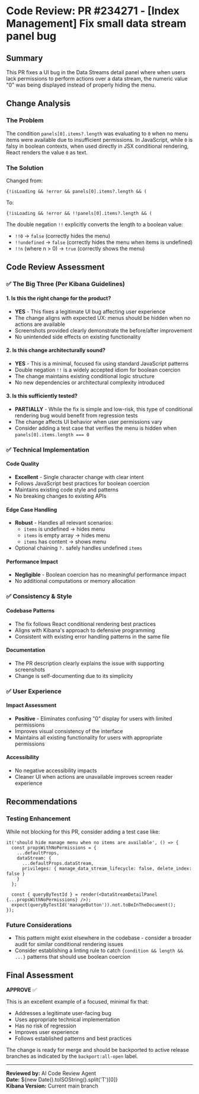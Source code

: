 # Code Review: PR #234271 - [Index Management] Fix small data stream panel bug

## Summary
This PR fixes a UI bug in the Data Streams detail panel where when users lack permissions to perform actions over a data stream, the numeric value "0" was being displayed instead of properly hiding the menu.

## Change Analysis

### The Problem
The condition `panels[0].items?.length` was evaluating to `0` when no menu items were available due to insufficient permissions. In JavaScript, while `0` is falsy in boolean contexts, when used directly in JSX conditional rendering, React renders the value `0` as text.

### The Solution
Changed from:
```tsx
{!isLoading && !error && panels[0].items?.length && (
```

To:
```tsx
{!isLoading && !error && !!panels[0].items?.length && (
```

The double negation `!!` explicitly converts the length to a boolean value:
- `!!0` → `false` (correctly hides the menu)
- `!!undefined` → `false` (correctly hides the menu when items is undefined)
- `!!n` (where n > 0) → `true` (correctly shows the menu)

## Code Review Assessment

### ✅ **The Big Three (Per Kibana Guidelines)**

#### 1. **Is this the right change for the product?**
- **YES** - This fixes a legitimate UI bug affecting user experience
- The change aligns with expected UX: menus should be hidden when no actions are available
- Screenshots provided clearly demonstrate the before/after improvement
- No unintended side effects on existing functionality

#### 2. **Is this change architecturally sound?**
- **YES** - This is a minimal, focused fix using standard JavaScript patterns
- Double negation `!!` is a widely accepted idiom for boolean coercion
- The change maintains existing conditional logic structure
- No new dependencies or architectural complexity introduced

#### 3. **Is this sufficiently tested?**
- **PARTIALLY** - While the fix is simple and low-risk, this type of conditional rendering bug would benefit from regression tests
- The change affects UI behavior when user permissions vary
- Consider adding a test case that verifies the menu is hidden when `panels[0].items.length === 0`

### ✅ **Technical Implementation**

#### Code Quality
- **Excellent** - Single character change with clear intent
- Follows JavaScript best practices for boolean coercion
- Maintains existing code style and patterns
- No breaking changes to existing APIs

#### Edge Case Handling
- **Robust** - Handles all relevant scenarios:
  - `items` is undefined → hides menu
  - `items` is empty array → hides menu  
  - `items` has content → shows menu
- Optional chaining `?.` safely handles undefined `items`

#### Performance Impact
- **Negligible** - Boolean coercion has no meaningful performance impact
- No additional computations or memory allocation

### ✅ **Consistency & Style**

#### Codebase Patterns
- The fix follows React conditional rendering best practices
- Aligns with Kibana's approach to defensive programming
- Consistent with existing error handling patterns in the same file

#### Documentation
- The PR description clearly explains the issue with supporting screenshots
- Change is self-documenting due to its simplicity

### ✅ **User Experience**

#### Impact Assessment
- **Positive** - Eliminates confusing "0" display for users with limited permissions
- Improves visual consistency of the interface
- Maintains all existing functionality for users with appropriate permissions

#### Accessibility
- No negative accessibility impacts
- Cleaner UI when actions are unavailable improves screen reader experience

## Recommendations

### Testing Enhancement
While not blocking for this PR, consider adding a test case like:
```tsx
it('should hide manage menu when no items are available', () => {
  const propsWithNoPermissions = {
    ...defaultProps,
    dataStream: {
      ...defaultProps.dataStream,
      privileges: { manage_data_stream_lifecycle: false, delete_index: false }
    }
  };
  
  const { queryByTestId } = render(<DataStreamDetailPanel {...propsWithNoPermissions} />);
  expect(queryByTestId('manageButton')).not.toBeInTheDocument();
});
```

### Future Considerations
- This pattern might exist elsewhere in the codebase - consider a broader audit for similar conditional rendering issues
- Consider establishing a linting rule to catch `{condition && length && ...}` patterns that should use boolean coercion

## Final Assessment

**APPROVE** ✅

This is an excellent example of a focused, minimal fix that:
- Addresses a legitimate user-facing bug
- Uses appropriate technical implementation
- Has no risk of regression
- Improves user experience
- Follows established patterns and best practices

The change is ready for merge and should be backported to active release branches as indicated by the `backport:all-open` label.

---
**Reviewed by:** AI Code Review Agent  
**Date:** ${new Date().toISOString().split('T')[0]}  
**Kibana Version:** Current main branch